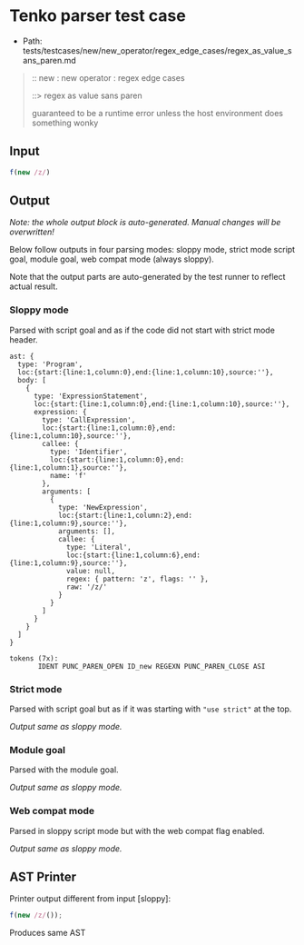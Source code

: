 # Tenko parser test case

- Path: tests/testcases/new/new_operator/regex_edge_cases/regex_as_value_sans_paren.md

> :: new : new operator : regex edge cases
>
> ::> regex as value sans paren
>
> guaranteed to be a runtime error unless the host environment does something wonky

## Input

`````js
f(new /z/)
`````

## Output

_Note: the whole output block is auto-generated. Manual changes will be overwritten!_

Below follow outputs in four parsing modes: sloppy mode, strict mode script goal, module goal, web compat mode (always sloppy).

Note that the output parts are auto-generated by the test runner to reflect actual result.

### Sloppy mode

Parsed with script goal and as if the code did not start with strict mode header.

`````
ast: {
  type: 'Program',
  loc:{start:{line:1,column:0},end:{line:1,column:10},source:''},
  body: [
    {
      type: 'ExpressionStatement',
      loc:{start:{line:1,column:0},end:{line:1,column:10},source:''},
      expression: {
        type: 'CallExpression',
        loc:{start:{line:1,column:0},end:{line:1,column:10},source:''},
        callee: {
          type: 'Identifier',
          loc:{start:{line:1,column:0},end:{line:1,column:1},source:''},
          name: 'f'
        },
        arguments: [
          {
            type: 'NewExpression',
            loc:{start:{line:1,column:2},end:{line:1,column:9},source:''},
            arguments: [],
            callee: {
              type: 'Literal',
              loc:{start:{line:1,column:6},end:{line:1,column:9},source:''},
              value: null,
              regex: { pattern: 'z', flags: '' },
              raw: '/z/'
            }
          }
        ]
      }
    }
  ]
}

tokens (7x):
       IDENT PUNC_PAREN_OPEN ID_new REGEXN PUNC_PAREN_CLOSE ASI
`````

### Strict mode

Parsed with script goal but as if it was starting with `"use strict"` at the top.

_Output same as sloppy mode._

### Module goal

Parsed with the module goal.

_Output same as sloppy mode._

### Web compat mode

Parsed in sloppy script mode but with the web compat flag enabled.

_Output same as sloppy mode._

## AST Printer

Printer output different from input [sloppy]:

````js
f(new /z/());
````

Produces same AST
